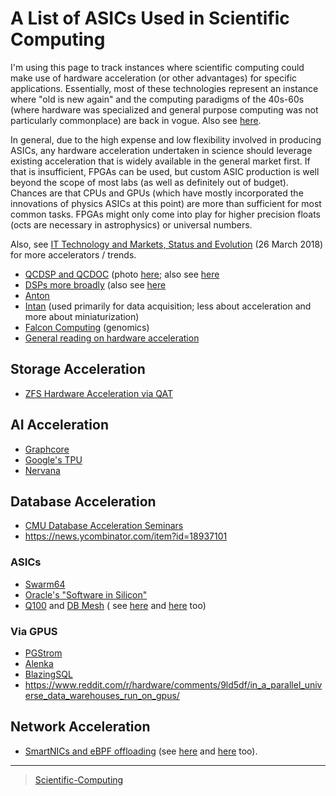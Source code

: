 

A List of ASICs Used in Scientific Computing
============================================

I'm using this page to track instances where scientific computing could make use of hardware acceleration (or other advantages) for specific applications. Essentially, most of these technologies represent an instance where "old is new again" and the computing paradigms of the 40s-60s (where hardware was specialized and general purpose computing was not particularly commonplace) are back in vogue. Also see [here](https://en.wikipedia.org/wiki/Hardware_acceleration#Hardware_acceleration_units_by_application).

In general, due to the high expense and low flexibility involved in producing ASICs, any hardware acceleration undertaken in science should leverage existing acceleration that is widely available in the general market first. If that is insufficient, FPGAs can be used, but custom ASIC production is well beyond the scope of most labs (as well as definitely out of budget). Chances are that CPUs and GPUs (which have mostly incorporated the innovations of physics ASICs at this point) are more than sufficient for most common tasks. FPGAs might only come into play for higher precision floats (octs are necessary in astrophysics) or universal numbers.

Also, see [IT Technology and Markets, Status and Evolution](https://indico.cern.ch/event/658060/contributions/2889027/attachments/1622791/2583013/tech_market_BPS_Mar2018_v9pptx.pdf) (26 March 2018) for more accelerators / trends.

-   [QCDSP and QCDOC](https://en.wikipedia.org/wiki/QCDOC) (photo [here](https://www.flickr.com/photos/brookhavenlab/3113601360); also see [here](https://web.archive.org/web/20181222005715/http://phys.columbia.edu/~cqft/)
-   [DSPs more broadly](https://www.hpcwire.com/2012/09/27/another_look_at_dsps_for_high_performance_computing/) (also see [here](https://en.wikipedia.org/wiki/Multidimensional_DSP_with_GPU_Acceleration)
-   [Anton](https://en.wikipedia.org/wiki/Anton_(computer))
-   [Intan](http://intantech.com/index.html) (used primarily for data acquisition; less about acceleration and more about miniaturization)
-   [Falcon Computing](https://www.falconcomputing.com/falcon-accelerated-genomics-pipeline/) (genomics)
-   [General reading on hardware acceleration](http://arcade.cs.columbia.edu/accels-amasbt10.pdf)

Storage Acceleration
--------------------

-   [ZFS Hardware Acceleration via QAT](http://open-zfs.org/wiki/ZFS_Hardware_Acceleration_with_QAT)

AI Acceleration
---------------

-   [Graphcore](https://www.graphcore.ai/)
-   [Google's TPU](https://cloud.google.com/tpu/)
-   [Nervana](https://www.intel.ai/nervana-nnp/)

Database Acceleration
---------------------

-   [CMU Database Acceleration Seminars](https://db.cs.cmu.edu/seminar2018/)
-   <https://news.ycombinator.com/item?id=18937101>

### ASICs

-   [Swarm64](https://www.swarm64.com/)
-   [Oracle's "Software in Silicon"](http://storageconference.us/2017/Presentations/Phillips.pdf)
-   [Q100](http://arcade.cs.columbia.edu/q100-asplos14.pdf) and [DB Mesh](http://arcade.cs.columbia.edu/dbmesh-damon17.pdf) ( see [here](http://arcade.cs.columbia.edu/netsyn-dac17.pdf) and [here](http://arcade.cs.columbia.edu/q100-ieeemicro15.pdf) too)

### Via GPUS

-   [PGStrom](http://on-demand.gputechconf.com/gtc/2015/presentation/S5276-Kohei-KaiGai.pdf)
-   [Alenka](https://github.com/antonmks/Alenka)
-   [BlazingSQL](https://blazingsql.com/)
-   <https://www.reddit.com/r/hardware/comments/9ld5df/in_a_parallel_universe_data_warehouses_run_on_gpus/>

Network Acceleration
--------------------

-   [SmartNICs and eBPF offloading](https://netdevconf.org/1.2/slides/oct7/10_nic_viljoen_eBPF_Offload_to_Hardware__cls_bpf_and_XDP_finalised.pdf) (see [here](https://www.netronome.com/blog/ever-deeper-bpf-update-hardware-offload-support/) and [here](https://netdevconf.org/1.2/slides/oct7/10_nic_viljoen_eBPF_Offload_to_Hardware__cls_bpf_and_XDP_finalised.pdf) too).

* * * * *

> [Scientific-Computing](../Scientific-Computing)
